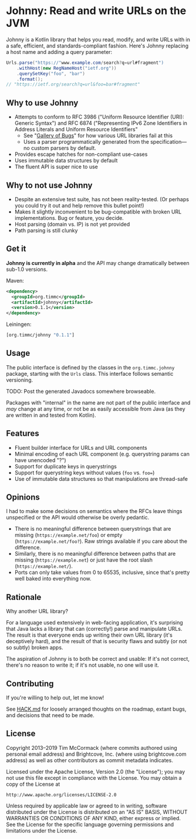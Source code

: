 # Johnny: Read and write URLs on the JVM

Johnny is a Kotlin library that helps you read, modify, and write URLs
with in a safe, efficient, and standards-compliant fashion. Here's
Johnny replacing a host name and adding a query parameter:

```java
Urls.parse("https://"www.example.com/search?q=url#fragment")
    .withHost(new RegNameHost("ietf.org"))
    .querySetKey("foo", "bar")
    .format();
// "https://ietf.org/search?q=url&foo=bar#fragment"
```

## Why to use Johnny

- Attempts to conform to RFC 3986 ("Uniform Resource Identifier (URI):
  Generic Syntax") and RFC 6874 ("Representing IPv6 Zone Identifiers
  in Address Literals and Uniform Resource Identifiers"
    - See "[Gallery of Bugs](doc/gallery-of-bugs.md)" for how various
      URL libraries fail at this
    - Uses a parser programmatically generated from the
      specification—no custom parsers by default.
- Provides escape hatches for non-compliant use-cases
- Uses immutable data structures by default
- The fluent API is super nice to use

## Why to not use Johnny

- Despite an extensive test suite, has not been reality-tested. (Or
  perhaps you could try it out and help remove this bullet point!)
- Makes it slightly inconvenient to be bug-compatible with broken URL
  implementations. Bug or feature, you decide.
- Host parsing (domain vs. IP) is not yet provided
- Path parsing is still clunky

## Get it

**Johnny is currently in alpha** and the API may change dramatically
between sub-1.0 versions.

Maven:

```xml
<dependency>
  <groupId>org.timmc</groupId>
  <artifactId>johnny</artifactId>
  <version>0.1.1</version>
</dependency>
```

Leiningen:

```clojure
[org.timmc/johnny "0.1.1"]
```

## Usage

The public interface is defined by the classes in the
`org.timmc.johnny` package, starting with the `Urls` class. This
interface follows semantic versioning.

TODO: Post the generated Javadocs somewhere browseable.

Packages with "internal" in the name are not part of the public
interface and *may* change at any time, or not be as easily accessible
from Java (as they are written in and tested from Kotlin).

## Features

- Fluent builder interface for URLs and URL components
- Minimal encoding of each URL component (e.g. querystring params can
  have unencoded "?")
- Support for duplicate keys in querystrings
- Support for querystring keys without values (`foo` vs. `foo=`)
- Use of immutable data structures so that manipulations are
  thread-safe

## Opinions

I had to make some decisions on semantics where the RFCs leave things
unspecified or the API would otherwise be overly pedantic.

- There is no meaningful difference between querystrings that are
  missing (`https://example.net/foo`) or empty
  (`https://example.net/foo?`). Raw strings available if you care
  about the difference.
- Similarly, there is no meaningful difference between paths that are
  missing (`https://example.net`) or just have the root slash
  (`https://example.net/`).
- Ports can only take values from 0 to 65535, inclusive, since that's
  pretty well baked into everything now.

## Rationale

Why another URL library?

For a language used extensively in web-facing application, it's
surprising that Java lacks a library that can (correctly!) parse and
manipulate URLs. The result is that everyone ends up writing their own
URL library (it's deceptively hard), and the result of that is
security flaws and subtly (or not so subtly) broken apps.

The aspiration of Johnny is to both be correct and usable: If it's not
correct, there's no reason to write it; if it's not usable, no one
will use it.

## Contributing

If you're willing to help out, let me know!

See [HACK.md](HACK.md) for loosely arranged thoughts on the roadmap,
extant bugs, and decisions that need to be made.

## License

Copyright 2013–2019 Tim McCormack (where commits authored using personal
email address) and Brightcove, Inc. (where using brightcove.com address)
as well as other contributors as commit metadata indicates.

Licensed under the Apache License, Version 2.0 (the "License");
you may not use this file except in compliance with the License.
You may obtain a copy of the License at

    http://www.apache.org/licenses/LICENSE-2.0

Unless required by applicable law or agreed to in writing, software
distributed under the License is distributed on an "AS IS" BASIS,
WITHOUT WARRANTIES OR CONDITIONS OF ANY KIND, either express or implied.
See the License for the specific language governing permissions and
limitations under the License.
